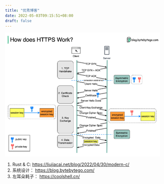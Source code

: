 ```yaml
---
title: "优秀博客"
date: 2022-05-03T09:15:51+08:00
draft: false 
---
```


![](https://raw.githubusercontent.com/crwkey/pics/master/img/20220505144936.png)

1. Rust & C: https://liujiacai.net/blog/2022/04/30/modern-c/
2. 系统设计： https://blog.bytebytego.com/
3. 左耳朵耗子： https://coolshell.cn/
